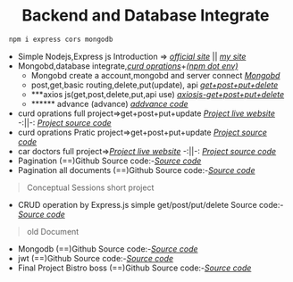 <!-- PROJECT LOGO -->
 <p align="center">
    <h1 align="center">Backend and Database Integrate</h1>
</p>

   ```sh
    npm i express cors mongodb
   ```
- Simple Nodejs,Express js Introduction => *[official site](https://expressjs.com/)* || *[my site](https://neon-faun-e87171.netlify.app/)*
- Mongobd,database integrate,*[curd oprations](https://www.mongodb.com/docs/drivers/node/current/usage-examples/)*+*[(npm dot env)](https://www.npmjs.com/package/dotenv)*
  - Mongobd create a account,mongobd and server connect *[Mongobd](https://www.mongodb.com/)*
  - post,get,basic routing,delete,put(update), api *[get+post+put+delete](https://github.com/julfiker755/Backend-p-g-p-d)*
  - ***axios js(get,post,delete,put,api use)  *[axiosjs-get+post+put+delete](https://github.com/julfiker755/axiosjs-Backend-g-p-p-u-d)*
  - ****** advance (advance)  *[addvance code](https://github.com/julfiker755/g-p-p-d-addvance)*
 - curd oprations full project=>get+post+put+update *[Project live website](https://backdend.netlify.app/)* -:||-: *[Project source code](https://github.com/julfiker755/Backend-project-g-p-p-u)*
 -  curd oprations Pratic project=>get+post+put+update *[Project source code](https://github.com/julfiker755/Pratic-GPUDU)*
  - car doctors full project=>*[Project live website](https://646f8b61411d0b11cc38e768--astounding-shortbread-535149.netlify.app/)* -:||-: *[Project source code](https://github.com/julfiker755/car-doctor-full-jwt-axios)*
- Pagination (==)Github Source code:-*[Source code](https://github.com/julfiker755/Pagination/tree/main)*
- Pagination all documents (==)Github Source code:-*[Source code](https://github.com/julfiker755/all-Pagination)*





> Conceptual Sessions short project
 - CRUD operation by Express.js simple get/post/put/delete Source code:-*[Source code](https://github.com/julfiker755/Conceptual-Sessions-g-p-p-d-u)*

> old Document 
- Mongodb (==)Github Source code:-*[Source code](https://github.com/julfiker755/mongodb)*
- jwt (==)Github Source code:-*[Source code](https://github.com/julfiker755/jwt-json-web-token-)*
- Final Project Bistro boss (==)Github Source code:-*[Source code](https://github.com/julfiker755/Final-Project)*


